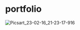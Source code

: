 # portfolio

![Picsart_23-02-16_21-23-17-916](https://github.com/omsharma7/portfolio/assets/84135009/afeb8e59-1158-409d-bcfc-d94f38516c93)
